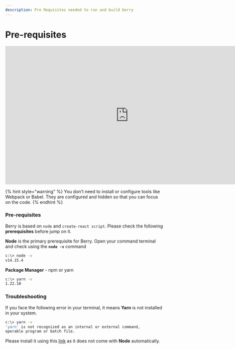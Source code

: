 ```yaml
---
description: Pre Requisites needed to run and build berry
---
```


# Pre-requisites

<iframe width="784" height="441" src="https://www.youtube.com/embed/aiZ9sQ-r3dE" title="Berry - Prerequisites" frameborder="0" allow="accelerometer; autoplay; clipboard-write; encrypted-media; gyroscope; picture-in-picture" allowfullscreen></iframe>

{% hint style="warning" %}
You don’t need to install or configure tools like Webpack or Babel. They are configured and hidden so that you can focus on the code.
{% endhint %}

### **Pre-requisites**

Berry is based on `node` and `create-react script`. Please check the following **prerequisites** before jump on it.

**Node** is the primary prerequisite for Berry. Open your command terminal and check using the **`node -v`** command

```bash
c:\> node -v
v14.15.4
```

**Package Manager** - npm or yarn

```bash
c:\> yarn -v
1.22.10
```

### **Troubleshooting**

If you face the following error in your terminal, it means **Yarn** is not installed in your system.

```bash
c:\> yarn -v
'yarn' is not recognized as an internal or external command,
operable program or batch file.
```

Please install it using this [link](https://yarnpkg.com/getting-started/install) as it does not come with **Node** automatically.

